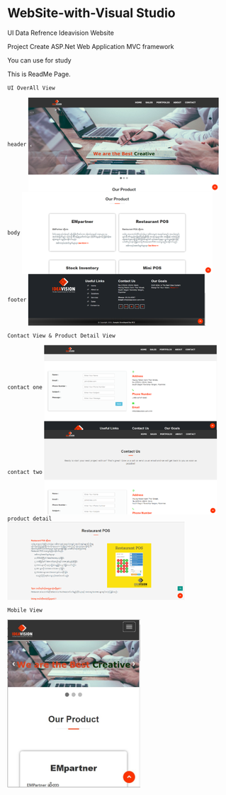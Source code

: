 # WebSite-with-Visual Studio
UI Data Refrence Ideavision Website

Project Create ASP.Net Web Application MVC framework

You can use for study

This is ReadMe Page.

```
UI OverAll View 
```
`header`
<img align="center" width="430" src="https://github.com/hninthuzar/WebSite-with-VSWebApp/blob/master/header.png" alt="header view" />
`body`
<img align="center" width="430" src="https://github.com/hninthuzar/WebSite-with-VSWebApp/blob/master/body1.png" alt="body view" />
`footer`
<img align="center" width="400" src="https://github.com/hninthuzar/WebSite-with-VSWebApp/blob/master/footer.png" alt="body view" />


```
Contact View & Product Detail View
```
`contact one`
<img align="center" width="390" src="https://github.com/hninthuzar/WebSite-with-VSWebApp/blob/master/contact-8.png" alt="header view" />
`contact two`
<img align="center" width="390" src="https://github.com/hninthuzar/WebSite-with-VSWebApp/blob/master/contact18.png" alt="body view" />
`product detail`
<img align="center" width="400" src="https://github.com/hninthuzar/WebSite-with-VSWebApp/blob/master/respos-detail.png" alt="body view" />

```
Mobile View
```

<img align="center" width="300" src="https://github.com/hninthuzar/WebSite-with-VSWebApp/blob/master/ui-mobile-view.JPG" alt="mobile view" />
